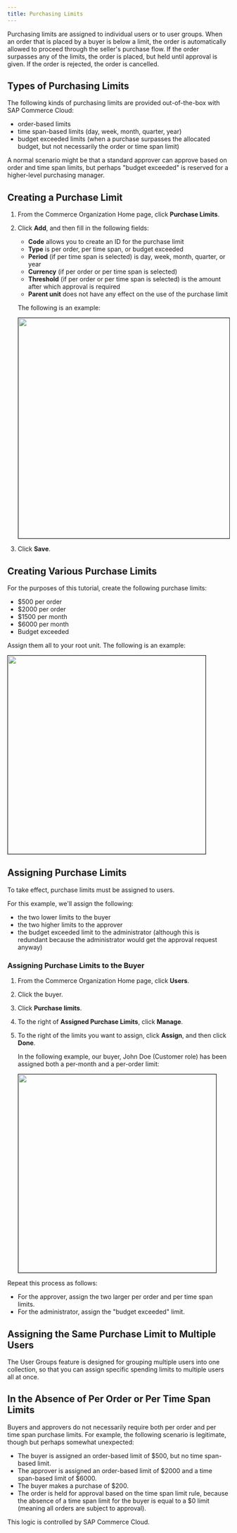 ```yaml
---
title: Purchasing Limits
---
```


Purchasing limits are assigned to individual users or to user groups. When an order that is placed by a buyer is below a limit, the order is automatically allowed to proceed through the seller's purchase flow. If the order surpasses any of the limits, the order is placed, but held until approval is given. If the order is rejected, the order is cancelled.

## Types of Purchasing Limits

The following kinds of purchasing limits are provided out-of-the-box with SAP Commerce Cloud:

- order-based limits
- time span-based limits (day, week, month, quarter, year)
- budget exceeded limits (when a purchase surpasses the allocated budget, but not necessarily the order or time span limit)

A normal scenario might be that a standard approver can approve based on order and time span limits, but perhaps "budget exceeded" is reserved for a higher-level purchasing manager.

## Creating a Purchase Limit

1. From the Commerce Organization Home page, click **Purchase Limits**.

2. Click **Add**, and then fill in the following fields:

   - **Code** allows you to create an ID for the purchase limit
   - **Type** is per order, per time span, or budget exceeded
   - **Period** (if per time span is selected) is day, week, month, quarter, or year
   - **Currency** (if per order or per time span is selected)
   - **Threshold** (if per order or per time span is selected) is the amount after which approval is required
   - **Parent unit** does not have any effect on the use of the purchase limit

   The following is an example:

   <img src="{{ site.baseurl }}/assets/images/commerceorg/spendlimits_1-perorder.png" alt="" width="500" border="1px" />

3. Click **Save**.

## Creating Various Purchase Limits

For the purposes of this tutorial, create the following purchase limits:

- $500 per order
- $2000 per order
- $1500 per month
- $6000 per month
- Budget exceeded

Assign them all to your root unit. The following is an example:

<img src="{{ site.baseurl }}/assets/images/commerceorg/spendlimits_1-listoflimits.png" alt="" width="450" border="1px" />

## Assigning Purchase Limits

To take effect, purchase limits must be assigned to users.

For this example, we'll assign the following:

- the two lower limits to the buyer
- the two higher limits to the approver
- the budget exceeded limit to the administrator (although this is redundant because the administrator would get the approval request anyway)

### Assigning Purchase Limits to the Buyer

1. From the Commerce Organization Home page, click **Users**.

2. Click the buyer.

3. Click **Purchase limits**.

4. To the right of **Assigned Purchase Limits**, click **Manage**.

5. To the right of the limits you want to assign, click **Assign**, and then click **Done**.

   In the following example, our buyer, John Doe (Customer role) has been assigned both a per-month and a per-order limit:

   <img src="{{ site.baseurl }}/assets/images/commerceorg/spendlimits_2-buyerlimit.png" alt="" width="450" border="1px" />

Repeat this process as follows:

- For the approver, assign the two larger per order and per time span limits.
- For the administrator, assign the "budget exceeded" limit.

## Assigning the Same Purchase Limit to Multiple Users

The User Groups feature is designed for grouping multiple users into one collection, so that you can assign specific spending limits to multiple users all at once.

## In the Absence of Per Order or Per Time Span Limits

Buyers and approvers do not necessarily require both per order and per time span purchase limits. For example, the following scenario is legitimate, though but perhaps somewhat unexpected:

- The buyer is assigned an order-based limit of $500, but no time span-based limit.
- The approver is assigned an order-based limit of $2000 and a time span-based limit of $6000.
- The buyer makes a purchase of $200.
- The order is held for approval based on the time span limit rule, because the absence of a time span limit for the buyer is equal to a $0 limit (meaning all orders are subject to approval).

This logic is controlled by SAP Commerce Cloud.
